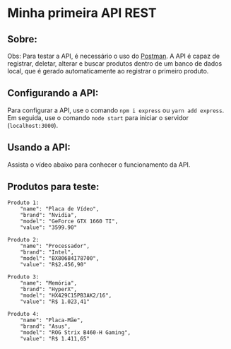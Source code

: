 # Minha primeira API REST

## Sobre:

Obs: Para testar a API, é necessário o uso do [Postman](https://www.postman.com/downloads/).
A API é capaz de registrar, deletar, alterar e buscar produtos dentro de um banco de dados local, que é gerado automaticamente ao registrar o primeiro produto.

## Configurando a API:

Para configurar a API, use o comando `npm i express` ou `yarn add express`. Em seguida, use o comando `node start` para iniciar o servidor (`localhost:3000`).

## Usando a API:

Assista o vídeo abaixo para conhecer o funcionamento da API.

## Produtos para teste:

```
Produto 1:
    "name": "Placa de Vídeo",
    "brand": "Nvidia",
    "model": "GeForce GTX 1660 TI",
    "value": "3599.90"

Produto 2:
    "name": "Processador",
    "brand": "Intel",
    "model": "BX80684I78700",
    "value": "R$2.456,90"

Produto 3:
    "name": "Memória",
    "brand": "HyperX",
    "model": "HX429C15PB3AK2/16",
    "value": "R$ 1.023,41"

Produto 4:
    "name": "Placa-Mãe",
    "brand": "Asus",
    "model": "ROG Strix B460-H Gaming",
    "value": "R$ 1.411,65"
```

